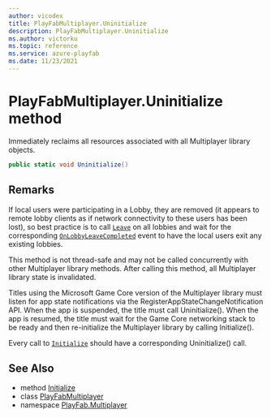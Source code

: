 ```yaml
---
author: vicodex
title: PlayFabMultiplayer.Uninitialize
description: PlayFabMultiplayer.Uninitialize
ms.author: victorku
ms.topic: reference
ms.service: azure-playfab
ms.date: 11/23/2021
---
```


# PlayFabMultiplayer.Uninitialize method

Immediately reclaims all resources associated with all Multiplayer library objects.

```csharp
public static void Uninitialize()
```

## Remarks

If local users were participating in a Lobby, they are removed (it appears to remote lobby clients as if network connectivity to these users has been lost), so best practice is to call [`Leave`](../Lobby/Leave.md) on all lobbies and wait for the corresponding [`OnLobbyLeaveCompleted`](./OnLobbyLeaveCompleted.md) event to have the local users exit any existing lobbies.

This method is not thread-safe and may not be called concurrently with other Multiplayer library methods. After calling this method, all Multiplayer library state is invalidated.

Titles using the Microsoft Game Core version of the Multiplayer library must listen for app state notifications via the RegisterAppStateChangeNotification API. When the app is suspended, the title must call Uninitialize(). When the app is resumed, the title must wait for the Game Core networking stack to be ready and then re-initialize the Multiplayer library by calling Initialize().

Every call to [`Initialize`](./Initialize.md) should have a corresponding Uninitialize() call.

## See Also

* method [Initialize](./Initialize.md)
* class [PlayFabMultiplayer](../PlayFabMultiplayer.md)
* namespace [PlayFab.Multiplayer](../../PlayFabMultiplayerSDK.md)

